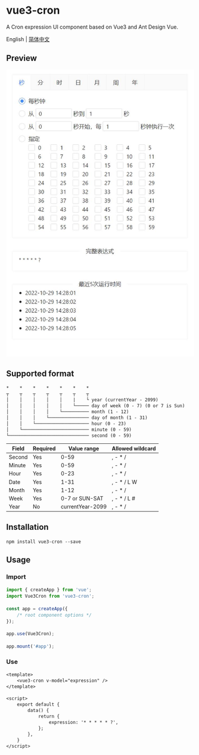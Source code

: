 # vue3-cron

A Cron expression UI component based on Vue3 and Ant Design Vue.

English | [简体中文](./README-zh_CN.md)

## Preview

![](public/preview.png)

## Supported format

```
*    *    *    *    *    *    *
┬    ┬    ┬    ┬    ┬    ┬    ┬
│    │    │    │    │    |    └ year (currentYear - 2099)
│    │    │    │    │    └───── day of week (0 - 7) (0 or 7 is Sun)
│    │    │    │    └────────── month (1 - 12)
│    │    │    └─────────────── day of month (1 - 31)
│    │    └──────────────────── hour (0 - 23)
│    └───────────────────────── minute (0 - 59)
└────────────────────────────── second (0 - 59)
```

| Field  | Required | Value range             | Allowed wildcard |
|--------|----------|------------------|------------------|
| Second | Yes      | 0-59             | , - * /          |
| Minute | Yes      | 0-59             | , - * /          |
| Hour   | Yes      | 0-23             | , - * /          |
| Date   | Yes      | 1-31             | , - * / L W      |
| Month  | Yes      | 1-12             | , - * /          |
| Week   | Yes      | 0-7 or SUN-SAT   | , - * / L #      |
| Year   | No       | currentYear-2099 | , - * /          |

## Installation

```
npm install vue3-cron --save
```

## Usage

### Import

```typescript
import { createApp } from 'vue';
import Vue3Cron from 'vue3-cron';

const app = createApp({
    /* root component options */
});

app.use(Vue3Cron);

app.mount('#app');
```

### Use

```vue
<template>
    <vue3-cron v-model="expression" />
</template>

<script>
    export default {
        data() {
            return {
                expression: '* * * * * ?',
            };
        },
    }
</script>
```
